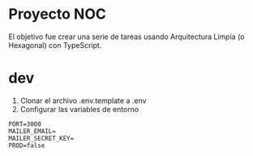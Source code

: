 # Proyecto NOC

El objetivo fue crear una serie de tareas usando Arquitectura Limpia (o Hexagonal) con TypeScript.

# dev

1. Clonar el archivo .env.template a .env
2. Configurar las variables de entorno

```
PORT=3000
MAILER_EMAIL=
MAILER_SECRET_KEY=
PROD=false
```
